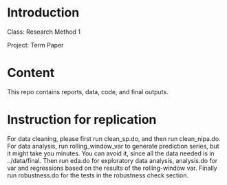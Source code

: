 # Introduction
Class: Research Method 1  

Project: Term Paper

# Content
This repo contains reports, data, code, and final outputs.

# Instruction for replication
For data cleaning, please first run clean_sp.do, and then run clean_nipa.do.   
For data analysis, run rolling_window_var to generate prediction series, but it might take you minutes. You can avoid it, since all the data needed is in ../data/final. Then run eda.do for exploratory data analysis, analysis.do for var and regressions based on the results of the rolling-window var. Finally run robustness.do for the tests in the robustness check section. 